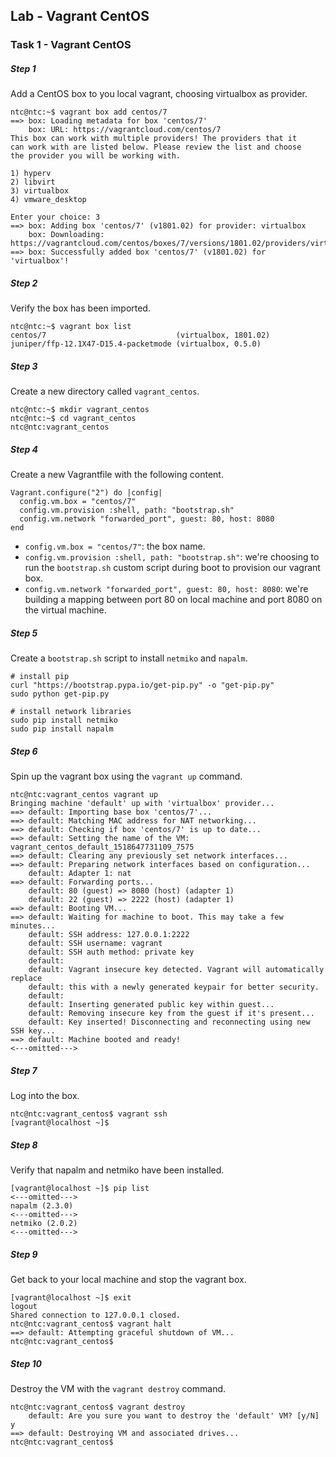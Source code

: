 ## Lab - Vagrant CentOS

### Task 1 - Vagrant CentOS

##### Step 1

Add a CentOS box to you local vagrant, choosing virtualbox as provider.

```
ntc@ntc:~$ vagrant box add centos/7
==> box: Loading metadata for box 'centos/7'
    box: URL: https://vagrantcloud.com/centos/7
This box can work with multiple providers! The providers that it
can work with are listed below. Please review the list and choose
the provider you will be working with.

1) hyperv
2) libvirt
3) virtualbox
4) vmware_desktop

Enter your choice: 3
==> box: Adding box 'centos/7' (v1801.02) for provider: virtualbox
    box: Downloading: https://vagrantcloud.com/centos/boxes/7/versions/1801.02/providers/virtualbox.box
==> box: Successfully added box 'centos/7' (v1801.02) for 'virtualbox'!
```


##### Step 2

Verify the box has been imported.

```
ntc@ntc:~$ vagrant box list
centos/7                             (virtualbox, 1801.02)
juniper/ffp-12.1X47-D15.4-packetmode (virtualbox, 0.5.0)
```


##### Step 3

Create a new directory called `vagrant_centos`.

```
ntc@ntc:~$ mkdir vagrant_centos
ntc@ntc:~$ cd vagrant_centos
ntc@ntc:vagrant_centos
```

##### Step 4

Create a new Vagrantfile with the following content.

```
Vagrant.configure("2") do |config|
  config.vm.box = "centos/7"
  config.vm.provision :shell, path: "bootstrap.sh"
  config.vm.network "forwarded_port", guest: 80, host: 8080
end
```

- `config.vm.box = "centos/7"`: the box name.
- `config.vm.provision :shell, path: "bootstrap.sh"`: we're choosing to run the `bootstrap.sh` custom script during boot to provision our vagrant box.
- `config.vm.network "forwarded_port", guest: 80, host: 8080`: we're building a mapping between port 80 on local machine and port 8080 on the virtual machine.


##### Step 5
Create a `bootstrap.sh` script to install `netmiko` and `napalm`.

```
# install pip
curl "https://bootstrap.pypa.io/get-pip.py" -o "get-pip.py"
sudo python get-pip.py

# install network libraries
sudo pip install netmiko
sudo pip install napalm

```


##### Step 6

Spin up the vagrant box using the `vagrant up` command.

```
ntc@ntc:vagrant_centos vagrant up
Bringing machine 'default' up with 'virtualbox' provider...
==> default: Importing base box 'centos/7'...
==> default: Matching MAC address for NAT networking...
==> default: Checking if box 'centos/7' is up to date...
==> default: Setting the name of the VM: vagrant_centos_default_1518647731109_7575
==> default: Clearing any previously set network interfaces...
==> default: Preparing network interfaces based on configuration...
    default: Adapter 1: nat
==> default: Forwarding ports...
    default: 80 (guest) => 8080 (host) (adapter 1)
    default: 22 (guest) => 2222 (host) (adapter 1)
==> default: Booting VM...
==> default: Waiting for machine to boot. This may take a few minutes...
    default: SSH address: 127.0.0.1:2222
    default: SSH username: vagrant
    default: SSH auth method: private key
    default:
    default: Vagrant insecure key detected. Vagrant will automatically replace
    default: this with a newly generated keypair for better security.
    default:
    default: Inserting generated public key within guest...
    default: Removing insecure key from the guest if it's present...
    default: Key inserted! Disconnecting and reconnecting using new SSH key...
==> default: Machine booted and ready!
<---omitted--->
```

##### Step 7

Log into the box.

```
ntc@ntc:vagrant_centos$ vagrant ssh
[vagrant@localhost ~]$
```

##### Step 8

Verify that napalm and netmiko have been installed.

```
[vagrant@localhost ~]$ pip list
<---omitted--->
napalm (2.3.0)
<---omitted--->
netmiko (2.0.2)
<---omitted--->
```

##### Step 9

Get back to your local machine and stop the vagrant box.

```
[vagrant@localhost ~]$ exit
logout
Shared connection to 127.0.0.1 closed.
ntc@ntc:vagrant_centos$ vagrant halt
==> default: Attempting graceful shutdown of VM...
ntc@ntc:vagrant_centos$
```

##### Step 10

Destroy the VM with the `vagrant destroy` command.

```
ntc@ntc:vagrant_centos$ vagrant destroy
    default: Are you sure you want to destroy the 'default' VM? [y/N] y
==> default: Destroying VM and associated drives...
ntc@ntc:vagrant_centos$
```
